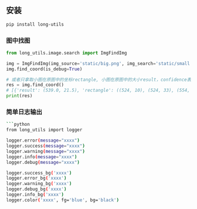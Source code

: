 ## 安装

```bash
pip install long-utils
```

### 图中找图
```python
from long_utils.image.search import ImgFindImg

img = ImgFindImg(img_source='static/big.png', img_search='static/small.png')
img.find_coord(is_debug=True)

# 或者只拿取小图在原图中的坐标rectangle, 小图在原图中的大小result，confidence表示准确率
res = img.find_coord()
# [{'result': (539.0, 21.5), 'rectangle': ((524, 10), (524, 33), (554, 10), (554, 33)), 'confidence': 1.0}]
print(res)
```

### 简单日志输出
```bash
```python
from long_utils import logger

logger.error(message="xxxx")
logger.success(message="xxxx")
logger.warning(message="xxxx")
logger.info(message="xxxx")
logger.debug(message="xxxx")

logger.success_bg('xxxx')
logger.error_bg('xxxx')
logger.warning_bg('xxxx')
logger.debug_bg('xxxx')
logger.info_bg('xxxx')
logger.color('xxxx', fg='blue', bg='black')
```







